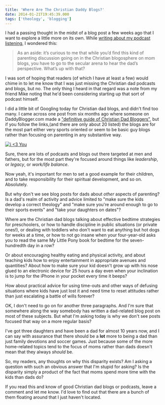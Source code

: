 ```yaml
---
title: 'Where Are The Christian Daddy Blogs?'
date: 2014-01-21T19:45:39.000
tags: ['theology', 'blogging']
---
```


I had a passing thought in the midst of a blog post a few weeks ago that I want to explore a little more on its own. While [writing about my podcast listening](/14/01/my-podcast-listening-circa-january-2014/), I wondered this:

> As an aside: it’s curious to me that while you’d find this kind of parenting discussion going on in the Christian blogosphere on mom blogs, you have to go to the secular arena to hear the dad’s perspective. What’s up with that?

I was sort of hoping that readers (of which I have at least a few) would chime in to let me know that I was just missing the Christian dad podcasts and blogs, but no. The only thing I heard in that regard was a note from my friend Mike noting that he'd been considering starting up that sort of podcast himself.

I did a little bit of Googling today for Christian dad blogs, and didn't find too many. I came across one post from six months ago where someone on DaddyBlogger.com made a ["definitive guide of Christian Dad Bloggers"](http://daddyblogger.com/faith/christian-dad-bloggers/), but if you follow the links,(and there are only about 20 listed) the blogs are for the most part either very sports oriented or seem to be basic guy blogs rather than focusing on parenting in any substantive way.

[![i <3 You](http://farm3.staticflickr.com/2163/2348222238_f4d1468271.jpg)](http://www.flickr.com/photos/dadooda/2348222238/ 'i <3 You by DaDooDa, on Flickr')

Sure, there are lots of podcasts and blogs out there targeted at men and fathers, but for the most part they're focused around things like _leadership_, or _legacy_, or _work/life balance_.

Now yeah, it's important for men to set a good example for their children, and to take responsibility for their spiritual development, and so on. Absolutely.

But why don't we see blog posts for dads about _other_ aspects of parenting? Is a dad's realm of activity and advice limited to "make sure the kids develop a correct theology" and "make sure you're around enough to go to their sports events" and "take your daughters on dates"?

Where are the Christian dad blogs talking about effective bedtime strategies for preschoolers, or how to handle discipline in public situations (or private ones!), or dealing with toddlers who don't want to eat anything but hot dogs for weeks at a time, or how to not go insane when your four-year-old asks you to read the same My Little Pony book for bedtime for the seven-hundredth day in a row?

Or about encouraging healthy eating and physical activity, and about teaching kids how to enjoy entertainment in appropriate avenues and quantities? About how to make sure your kid doesn't grow up with his nose glued to an electronic device for 25 hours a day even when your inclination is to jump for the iPhone in your pocket every time it beeps?

How about practical advice for using time-outs and other ways of defusing situations where kids have just lost it and need time to reset attitudes rather than just escalating a battle of wills forever?

OK, I don't need to go on for another three paragraphs. And I'm sure that somewhere along the way somebody has written a dad-related blog post on most of these subjects. But what I'm asking today is why we don't see posts focused that way on a more regular basis?

I've got three daughters and have been a dad for almost 10 years now, and I can say with assurance that there should be a **lot** more to being a dad than just family devotions and soccer games. Just because some of the more home-related topics tend to the focus of moms rather than dads doesn't mean that they always _should_ be.

So, my readers, any thoughts on why this disparity exists? Am I asking a question with such an obvious answer that I'm stupid for asking? Is the disparity simply a product of the fact that moms spend more time with the kids than dads do?

If you read this and know of good Christian dad blogs or podcasts, leave a comment and let me know. I'd love to find out that there are a bunch of them floating around that I just haven't located.

